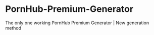 # PornHub-Premium-Generator
 The only one working PornHub Premium Generator | New generation method
